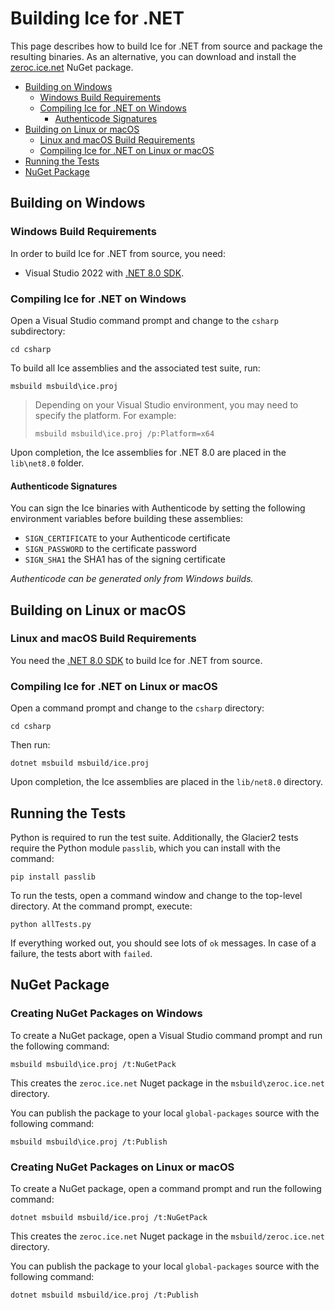 # Building Ice for .NET

This page describes how to build Ice for .NET from source and package the resulting binaries. As an alternative, you
can download and install the [zeroc.ice.net][1] NuGet package.

* [Building on Windows](#building-on-windows)
  * [Windows Build Requirements](#windows-build-requirements)
  * [Compiling Ice for \.NET on Windows](#compiling-ice-for-net-on-windows)
    * [Authenticode Signatures](#authenticode-signatures)
* [Building on Linux or macOS](#building-on-linux-or-macos)
  * [Linux and macOS Build Requirements](#linux-and-macos-build-requirements)
  * [Compiling Ice for \.NET on Linux or macOS](#compiling-ice-for-net-on-linux-or-macos)
* [Running the Tests](#running-the-tests)
* [NuGet Package](#nuget-package)

## Building on Windows

### Windows Build Requirements

In order to build Ice for .NET from source, you need:

* Visual Studio 2022 with [.NET 8.0 SDK][2].

### Compiling Ice for .NET on Windows

Open a Visual Studio command prompt and change to the `csharp` subdirectory:

```shell
cd csharp
```

To build all Ice assemblies and the associated test suite, run:

```shell
msbuild msbuild\ice.proj
```

> Depending on your Visual Studio environment, you may need to specify the platform.
> For example:
>
> ```shell
> msbuild msbuild\ice.proj /p:Platform=x64
> ```

Upon completion, the Ice assemblies for .NET 8.0 are placed in the `lib\net8.0` folder.

#### Authenticode Signatures

You can sign the Ice binaries with Authenticode by setting the following
environment variables before building these assemblies:

* `SIGN_CERTIFICATE` to your Authenticode certificate
* `SIGN_PASSWORD` to the certificate password
* `SIGN_SHA1` the SHA1 has of the signing certificate

*Authenticode can be generated only from Windows builds.*

## Building on Linux or macOS

### Linux and macOS Build Requirements

You need the [.NET 8.0 SDK][2] to build Ice for .NET from source.

### Compiling Ice for .NET on Linux or macOS

Open a command prompt and change to the `csharp` directory:

```shell
cd csharp
```

Then run:

```shell
dotnet msbuild msbuild/ice.proj
```

Upon completion, the Ice assemblies are placed in the `lib/net8.0` directory.

## Running the Tests

Python is required to run the test suite. Additionally, the Glacier2 tests require the Python module `passlib`, which
you can install with the command:

```shell
pip install passlib
```

To run the tests, open a command window and change to the top-level directory. At the command prompt, execute:

```shell
python allTests.py
```

If everything worked out, you should see lots of `ok` messages. In case of a failure, the tests abort with `failed`.

## NuGet Package

### Creating NuGet Packages on Windows

To create a NuGet package, open a Visual Studio command prompt and run the following command:

```shell
msbuild msbuild\ice.proj /t:NuGetPack
```

This creates the `zeroc.ice.net` Nuget package in the `msbuild\zeroc.ice.net` directory.

You can publish the package to your local `global-packages` source with the following command:

```shell
msbuild msbuild\ice.proj /t:Publish
```

### Creating NuGet Packages on Linux or macOS

To create a NuGet package, open a command prompt and run the following command:

```shell
dotnet msbuild msbuild/ice.proj /t:NuGetPack
```

This creates the `zeroc.ice.net` Nuget package in the `msbuild/zeroc.ice.net` directory.

You can publish the package to your local `global-packages` source with the following command:

```shell
dotnet msbuild msbuild/ice.proj /t:Publish
```

[1]: https://zeroc.com/downloads/ice
[2]: https://dotnet.microsoft.com/en-us/download/dotnet/8.0
